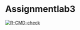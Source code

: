 # Assignmentlab3
<!-- badges: start -->
  [![R-CMD-check](https://github.com/sangeethsmenon/Assignmentlab3/actions/workflows/R-CMD-check.yaml/badge.svg)](https://github.com/sangeethsmenon/Assignmentlab3/actions/workflows/R-CMD-check.yaml)
  <!-- badges: end -->
